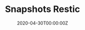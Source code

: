 ---
date: "2020-04-30T00:00:00Z"
lastmod: "2020-04-30T00:00:00Z"
title: "Snapshots Restic"
weight: "2"
redirect: "https://velero.io/docs/v1.3.2/restic/"
isHidden: true
---